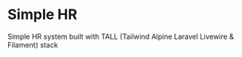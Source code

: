 # Simple HR
Simple HR system built with TALL (Tailwind Alpine Laravel Livewire &amp; Filament) stack
